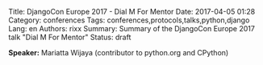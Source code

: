 Title: DjangoCon Europe 2017 - Dial M For Mentor
Date:   2017-04-05 01:28
Category: conferences
Tags: conferences,protocols,talks,python,django
Lang: en
Authors: rixx
Summary: Summary of the DjangoCon Europe 2017 talk "Dial M For Mentor"
Status: draft

**Speaker:** Mariatta Wijaya (contributor to python.org and CPython)

## 

